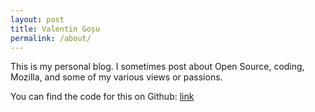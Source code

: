 ```yaml
---
layout: post
title: Valentin Goșu
permalink: /about/
---
```


This is my personal blog. I sometimes post about Open Source, coding, Mozilla, and some of my various views or passions.

You can find the code for this on Github: [link](https://github.com/valenting/valentin.xn--gou-2lb.ro)